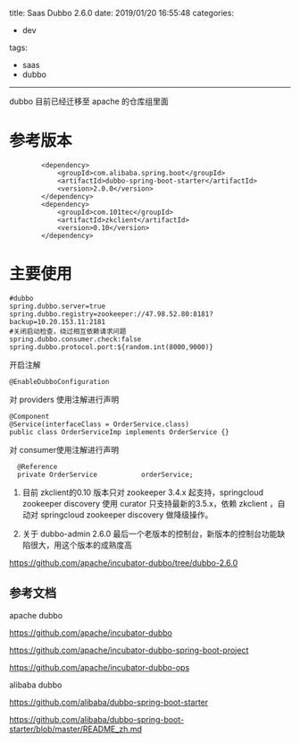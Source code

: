 title:  Saas Dubbo 2.6.0
date: 2019/01/20 16:55:48
categories:

- dev

tags:

- saas
- dubbo

---

dubbo 目前已经迁移至 apache 的仓库组里面



# 参考版本

```
  	    <dependency>
            <groupId>com.alibaba.spring.boot</groupId>
            <artifactId>dubbo-spring-boot-starter</artifactId>
            <version>2.0.0</version>
        </dependency>
        <dependency>
            <groupId>com.101tec</groupId>
            <artifactId>zkclient</artifactId>
            <version>0.10</version>
        </dependency>
```



# 主要使用

```
#dubbo
spring.dubbo.server=true
spring.dubbo.registry=zookeeper://47.98.52.80:8181?backup=10.20.153.11:2181
#关闭启动检查，绕过相互依赖请求问题
spring.dubbo.consumer.check:false
spring.dubbo.protocol.port:${random.int(8000,9000)}
```

开启注解

```
@EnableDubboConfiguration
```

对 providers 使用注解进行声明

```
@Component
@Service(interfaceClass = OrderService.class)
public class OrderServiceImp implements OrderService {}
```

对 consumer使用注解进行声明

```
  @Reference
  private OrderService           orderService;
```



1. 目前 zkclient的0.10 版本只对 zookeeper 3.4.x 起支持，springcloud zookeeper discovery 使用 curator 只支持最新的3.5.x，依赖 zkclient ，自动对 springcloud zookeeper discovery 做降级操作。

2. 关于 dubbo-admin 2.6.0 最后一个老版本的控制台，新版本的控制台功能缺陷很大，用这个版本的成熟度高

https://github.com/apache/incubator-dubbo/tree/dubbo-2.6.0





## 参考文档

apache dubbo

https://github.com/apache/incubator-dubbo

https://github.com/apache/incubator-dubbo-spring-boot-project

https://github.com/apache/incubator-dubbo-ops

alibaba dubbo

https://github.com/alibaba/dubbo-spring-boot-starter

https://github.com/alibaba/dubbo-spring-boot-starter/blob/master/README_zh.md